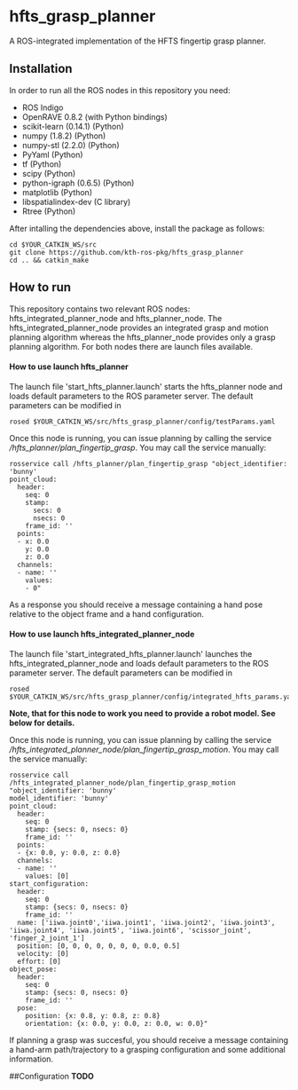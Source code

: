 # hfts_grasp_planner
A ROS-integrated implementation of the HFTS fingertip grasp planner.

## Installation
In order to run all the ROS nodes in this repository you need:

- ROS Indigo 
- OpenRAVE 0.8.2 (with Python bindings)
- scikit-learn (0.14.1) (Python)
- numpy (1.8.2) (Python)
- numpy-stl (2.2.0) (Python)
- PyYaml (Python)
- tf (Python)
- scipy (Python)
- python-igraph (0.6.5) (Python)
- matplotlib (Python)
- libspatialindex-dev (C library)
- Rtree (Python)

After intalling the dependencies above, install the package as follows:
```shell
cd $YOUR_CATKIN_WS/src
git clone https://github.com/kth-ros-pkg/hfts_grasp_planner
cd .. && catkin_make
```
## How to run
This repository contains two relevant ROS nodes: hfts_integrated_planner_node and hfts_planner_node.
The hfts_integrated_planner_node provides an integrated grasp and motion planning algorithm
whereas the hfts_planner_node provides only a grasp planning algorithm.
For both nodes there are launch files available.

#### How to use launch hfts_planner
The launch file 'start_hfts_planner.launch' starts the hfts_planner node and loads default 
parameters to the ROS parameter server. The default parameters can be modified in 
```shell
rosed $YOUR_CATKIN_WS/src/hfts_grasp_planner/config/testParams.yaml
```
Once this node is running, you can issue planning by calling the service */hfts_planner/plan_fingertip_grasp*.
You may call the service manually:
```shell
rosservice call /hfts_planner/plan_fingertip_grasp "object_identifier: 'bunny'
point_cloud:
  header:
    seq: 0
    stamp:
      secs: 0
      nsecs: 0
    frame_id: ''
  points:
  - x: 0.0
    y: 0.0
    z: 0.0
  channels:
  - name: ''
    values:
    - 0"
```
As a response you should receive a message containing a
hand pose relative to the object frame and a hand configuration.

#### How to use launch hfts_integrated_planner_node
The launch file 'start_integrated_hfts_planner.launch' launches
the hfts_integrated_planner_node and loads default 
parameters to the ROS parameter server. 
The default parameters can be modified in 
```shell
rosed $YOUR_CATKIN_WS/src/hfts_grasp_planner/config/integrated_hfts_params.yaml
```
**Note, that for this node to work you need to provide a robot model. 
See below for details.**

Once this node is running, you can issue planning by calling the service 
*/hfts_integrated_planner_node/plan_fingertip_grasp_motion*.
You may call the service manually:
```shell
rosservice call /hfts_integrated_planner_node/plan_fingertip_grasp_motion "object_identifier: 'bunny'
model_identifier: 'bunny'
point_cloud:
  header:
    seq: 0
    stamp: {secs: 0, nsecs: 0}
    frame_id: ''
  points:
  - {x: 0.0, y: 0.0, z: 0.0}
  channels:
  - name: ''
    values: [0]
start_configuration:
  header:
    seq: 0
    stamp: {secs: 0, nsecs: 0}
    frame_id: ''
  name: ['iiwa.joint0','iiwa.joint1', 'iiwa.joint2', 'iiwa.joint3', 'iiwa.joint4', 'iiwa.joint5', 'iiwa.joint6', 'scissor_joint', 'finger_2_joint_1']
  position: [0, 0, 0, 0, 0, 0, 0, 0.0, 0.5]
  velocity: [0]
  effort: [0]
object_pose:
  header:
    seq: 0
    stamp: {secs: 0, nsecs: 0}
    frame_id: ''
  pose:
    position: {x: 0.8, y: 0.8, z: 0.8}
    orientation: {x: 0.0, y: 0.0, z: 0.0, w: 0.0}"
```
If planning a grasp was succesful, you should receive a message containing
a hand-arm path/trajectory to a grasping configuration and some additional information.

##Configuration 
**TODO**
